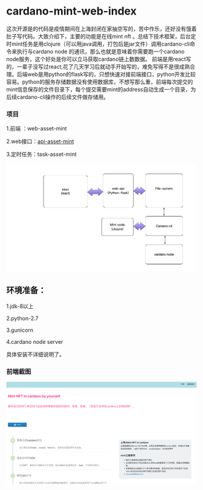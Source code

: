 # cardano-mint-web-index





这次开源是的代码是疫情期间在上海封闭在家抽空写的，苦中作乐，还好没有饿着肚子写代码。大致介绍下，主要的功能是在线mint nft 。总结下技术框架，后台定时mint任务是用clojure（可以用java调用，打包后是jar文件）调用cardano-cli命令来执行与cardano node 的通讯，那么也就是意味着你需要跑一个cardano node服务，这个好处是你可以立马获取cardano链上数数据。 前端是用react写的，一辈子没写过react,花了几天学习后就动手开始写的，难免写得不是很成熟合理。后端web是用python的flask写的，只想快速对接前端接口，python开发比较容易。python的服务存储数据没有使用数据库，不想写那么重，前端每次提交的mint信息保存的文件目录下，每个提交需要mint的address自动生成一个目录，为后续cardano-cli操作的后续文件做存储用。



### 项目

1.前端 ：web-asset-mint

2.web接口：[api-asset-mint](https://github.com/malakaw/api-asset-mint)

3.定时任务：task-asset-mint

![tech](./imgs/tech.jpg)





## 环境准备：

1.jdk-8以上

2.python-2.7

3.gunicorn 

4.cardano node server

具体安装不详细说明了。



### 前端截图



![54526140](./imgs/54526140.png)

